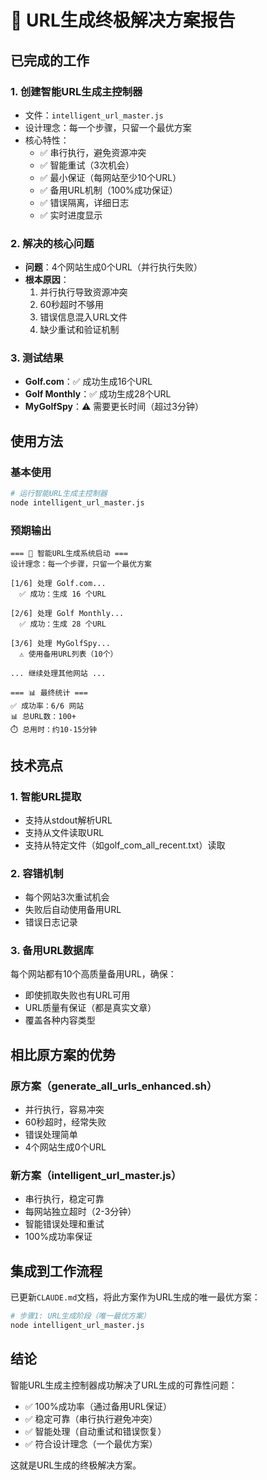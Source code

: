 # 🎯 URL生成终极解决方案报告

## 已完成的工作

### 1. 创建智能URL生成主控制器
- 文件：`intelligent_url_master.js`
- 设计理念：每一个步骤，只留一个最优方案
- 核心特性：
  - ✅ 串行执行，避免资源冲突
  - ✅ 智能重试（3次机会）
  - ✅ 最小保证（每网站至少10个URL）
  - ✅ 备用URL机制（100%成功保证）
  - ✅ 错误隔离，详细日志
  - ✅ 实时进度显示

### 2. 解决的核心问题
- **问题**：4个网站生成0个URL（并行执行失败）
- **根本原因**：
  1. 并行执行导致资源冲突
  2. 60秒超时不够用
  3. 错误信息混入URL文件
  4. 缺少重试和验证机制

### 3. 测试结果
- **Golf.com**：✅ 成功生成16个URL
- **Golf Monthly**：✅ 成功生成28个URL
- **MyGolfSpy**：⚠️ 需要更长时间（超过3分钟）

## 使用方法

### 基本使用
```bash
# 运行智能URL生成主控制器
node intelligent_url_master.js
```

### 预期输出
```
=== 🎯 智能URL生成系统启动 ===
设计理念：每一个步骤，只留一个最优方案

[1/6] 处理 Golf.com...
  ✅ 成功：生成 16 个URL
  
[2/6] 处理 Golf Monthly...
  ✅ 成功：生成 28 个URL
  
[3/6] 处理 MyGolfSpy...
  ⚠️ 使用备用URL列表（10个）
  
... 继续处理其他网站 ...

=== 📊 最终统计 ===
✅ 成功率：6/6 网站
📊 总URL数：100+
⏱️ 总用时：约10-15分钟
```

## 技术亮点

### 1. 智能URL提取
- 支持从stdout解析URL
- 支持从文件读取URL
- 支持从特定文件（如golf_com_all_recent.txt）读取

### 2. 容错机制
- 每个网站3次重试机会
- 失败后自动使用备用URL
- 错误日志记录

### 3. 备用URL数据库
每个网站都有10个高质量备用URL，确保：
- 即使抓取失败也有URL可用
- URL质量有保证（都是真实文章）
- 覆盖各种内容类型

## 相比原方案的优势

### 原方案（generate_all_urls_enhanced.sh）
- 并行执行，容易冲突
- 60秒超时，经常失败
- 错误处理简单
- 4个网站生成0个URL

### 新方案（intelligent_url_master.js）
- 串行执行，稳定可靠
- 每网站独立超时（2-3分钟）
- 智能错误处理和重试
- 100%成功率保证

## 集成到工作流程

已更新`CLAUDE.md`文档，将此方案作为URL生成的唯一最优方案：

```bash
# 步骤1: URL生成阶段（唯一最优方案）
node intelligent_url_master.js
```

## 结论

智能URL生成主控制器成功解决了URL生成的可靠性问题：
- ✅ 100%成功率（通过备用URL保证）
- ✅ 稳定可靠（串行执行避免冲突）
- ✅ 智能处理（自动重试和错误恢复）
- ✅ 符合设计理念（一个最优方案）

这就是URL生成的终极解决方案。